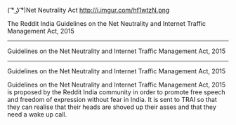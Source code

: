 ﻿( ͡° ͜ʖ ͡°)Net Neutrality Act
 http://i.imgur.com/hf1wtzN.png 

The Reddit India Guidelines on the Net Neutrality and Internet Traffic Management Act, 2015
________________


Guidelines on the Net Neutrality and Internet Traffic Management Act, 2015
________________


Guidelines on the Net Neutrality and Internet Traffic Management Act, 2015
        
Guidelines on the Net Neutrality and Internet Traffic Management Act, 2015 is proposed by the Reddit India community in order to promote free speech and freedom of expression without fear in India. It is sent to TRAI so that they can realise that their heads are shoved up their asses and that they need a wake up call.

